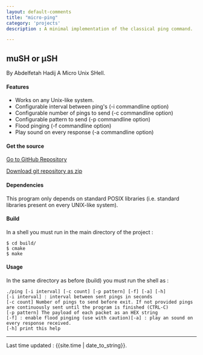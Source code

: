 ```yaml
---
layout: default-comments
title: "micro-ping"
category: 'projects'
description : A minimal implementation of the classical ping command.

---
```

## muSH or µSH
By Abdelfetah Hadij 
A Micro Unix SHell.



#### Features

* Works on any Unix-like system.
* Configurable interval between ping's (-i commandline option)
* Configurable number of pings to send (-c commandline option)
* Configurable pattern to send         (-p commandline option)
* Flood pinging 		         (-f commandline option)
* Play sound on every response         (-a commandline option)


#### Get the source

[Go to GitHub Repository](https://github.com/abdelix/micro-ping)
  
  
[Download git repository as zip](https://github.com/abdelix/micro-ping/archive/master.zip)

#### Dependencies

This program only depends on standard POSIX libraries (i.e. standard libraries present on every UNIX-like system).

#### Build

In a shell you must run in the main directory of the project :
	
	
	$ cd build/
	$ cmake
	$ make

#### Usage
In the same directory as before (build) you must run the shell as :

	./ping [-i interval] [-c count] [-p pattern] [-f] [-a] [-h]
	[-i interval] : interval between sent pings in seconds
	[-c count] Number of pings to send before exit. If not provided pings are continuously sent until the program is finished (CTRL-C)
	[-p pattern] The payload of each packet as an HEX string
	[-f] : enable flood pinging (use with caution)[-a] : play an sound on every response received.
	[-h] print this help

------------
    
Last time updated : {{site.time | date_to_string}}.


